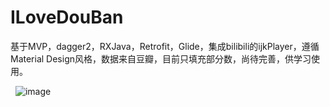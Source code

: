 # ILoveDouBan
基于MVP，dagger2，RXJava，Retrofit，Glide，集成bilibili的ijkPlayer，遵循Material Design风格，数据来自豆瓣，目前只填充部分数，尚待完善，供学习使用。
  
  

  
  
![image](https://github.com/smartzheng/ILoveDouBan/blob/master/douban/images/douban.gif)
